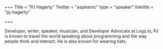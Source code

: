 +++
Title = "PJ Hagerty"
Twitter = "aspleenic"
type = "speaker"
linktitle = "pj-hagerty"

+++

Developer, writer, speaker, musician, and Developer Advocate at Logz.io, PJ is known to travel the world speaking about programming and the way people think and interact. He is also known for wearing hats.
